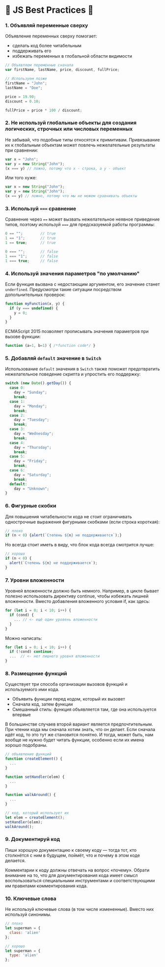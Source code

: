 # :herb: JS Best Practices :seedling:

### 1. Объявляй переменные сверху
Объявление переменных сверху помогает:
- сделать код более читабельным
- поддерживать его
- избежать переменных в глобальной области видимости
``` js
// Объявляем переменные сначала
var firstName, lastName, price, discount, fullPrice;

// Используем позже
firstName = "John";
lastName = "Doe";

price = 19.90;
discount = 0.10;

fullPrice = price * 100 / discount;
```

### 2. Не используй глобальные объекты для создания логических, строчных или числовых переменных
Не забывай, что подобные типы относятся к примитивам. Привязывание их к глобальным объектам
может повлечь нежелательные результаты при сравнении:
``` js
var x = "John";             
var y = new String("John");
(x === y) // ложно, потому что x - строка, а y - объект
```
Или того хуже:
``` js
var x = new String("John");             
var y = new String("John");
(x == y) // ложно, потому что мы не можем сравнивать объекты
```

### 3. Используй `===` сравнение
Сравнение через `==` может вызвать нежелательное неявное приведение типов, поэтому используй `===` для предсказуемой работы программы:
``` js
0 == "";        // true
1 == "1";       // true
1 == true;      // true

0 === "";       // false
1 === "1";      // false
1 === true;     // false
```

### 4. Используй значения параметров "по умолчанию"
Если функция вызвана с недостающим аргументом, его значение станет `underfined`. Предусмотри такие ситуации посредством допольнительных проверок:
``` js
function myFunction(x, y) {
  if (y === undefined) {
    y = 0;
  }
}
```
ECMAScript 2015 позволяет прописывать значения параметров при вызове функции:
``` js
function (a=1, b=1) { /*function code*/ }
```

### 5. Добавляй `default` значение в `Switch`
Использование `default` значения в `Switch` также поможет предотвратить нежелательное поведение скрипта и упростить его поддержку:
``` js
switch (new Date().getDay()) {
  case 0:
    day = "Sunday";
    break;
  case 1:
    day = "Monday";
    break;
  case 2:
    day = "Tuesday";
    break;
  case 3:
    day = "Wednesday";
    break;
  case 4:
    day = "Thursday";
    break;
  case 5:
    day = "Friday";
    break;
  case 6:
    day = "Saturday";
    break;
  default:
    day = "Unknown";
}
```

### 6. Фигурные скобки
Для повышения читабельности кода не стоит ограничивать однострочные выражения фигурными скобками (если строка короткая):
``` js
// плохо
if (n < 0) {alert(`Степень ${n} не поддерживается`);}
```
Но всегда стоит иметь в виду, что блок кода всегда смотрится лучше:
``` js
// хорошо
if (n < 0) {
  alert(`Степень ${n} не поддерживается`);
}
```

### 7. Уровни вложенности
Уровней вложенности должно быть немного.
Например, в цикле бывает полезно использовать директиву continue, чтобы избежать лишней вложенности.
Вместо добавления вложенного условия if, как здесь:
``` js
for (let i = 0; i < 10; i++) {
  if (cond) {
    ... // <- ещё один уровень вложенности
  }
}
```
Можно написать:
``` js
for (let i = 0; i < 10; i++) {
  if (!cond) continue;
  ...  // <- нет лишнего уровня вложенности
}
```

### 8. Размещение функций
Существует три способа организации вызовов функций и используемого ими кода.
- Объявить функции перед кодом, который их вызовет
- Сначала код, затем функции
- Смешанный стиль: функция объявляется там, где она используется впервые

В большинстве случаев второй вариант является предпочтительным.
При чтении кода мы сначала хотим знать, что он делает. Если сначала идёт код, то это тут же становится понятно. И тогда, может быть, нам вообще не нужно будет читать функции, особенно если их имена хорошо подобраны.
``` js
// объявление функций
function createElement() {
  ...
}

function setHandler(elem) {
  ...
}

function walkAround() {
  ...
}

// код, который использует их
let elem = createElement();
setHandler(elem);
walkAround();
```

### 9. Документируй код
Пиши хорошую документацию к своему коду — тогда тот, кто столкнётся с ним в будущем, поймёт, что и почему в этом коде делается. 

Комментарии к коду должны отвечать на вопрос «почему».
Обрати внимание на то, что для документирования кода имеет смысл воспользоваться специальными инструментами и соответствующими им правилами комментирования кода. 

### 10. Ключевые слова
Не используй ключевые слова (в том числе измененные). Вместо них используй синонимы.
``` js
// плохо
let superman = {
  class: 'alien'
};

// хорошо
let superman = {
  type: 'alien'
};
```
